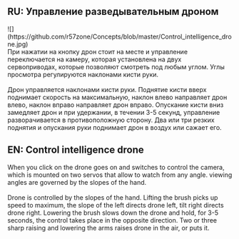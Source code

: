 <h2>RU: Управление разведывательным дроном</h2>
![](https://github.com/r57zone/Concepts/blob/master/Control_intelligence_drone.jpg)<br>
При нажатии на кнопку дрон стоит на месте и управление переключается на камеру, которая установлена на двух сервоприводах, которые позволяют смотреть под любым углом. Углы просмотра регулируются наклонами кисти руки.
<br><br>
Дрон управляется наклонами кисти руки. Поднятие кисти вверх поднимает скорость на максимальную, наклон влево направляет дрон влево, наклон вправо направляет дрон вправо. Опускание кисти вниз замедляет дрон и при удержании, в течении 3-5 секунд, управление разворачивается в противоположную сторону. Два или три резких поднятия и опускания руки поднимает дрон в воздух или сажает его.
<h2>EN: Control intelligence drone</h2>
When you click on the drone goes on and switches to control the camera, which is mounted on two servos that allow to watch from any angle. viewing angles are governed by the slopes of the hand.
<br><br>
Drone is controlled by the slopes of the hand. Lifting the brush picks up speed to maximum, the slope of the left directs drone left, tilt right directs drone right. Lowering the brush slows down the drone and hold, for 3-5 seconds, the control takes place in the opposite direction. Two or three sharp raising and lowering the arms raises drone in the air, or puts it.